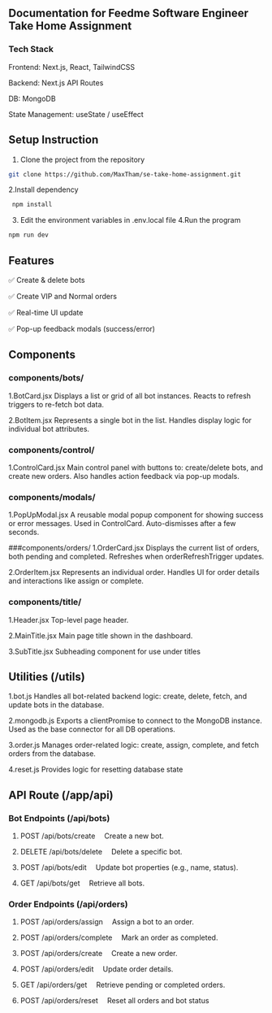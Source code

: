 ## Documentation for Feedme Software Engineer Take Home Assignment

### Tech Stack

Frontend: Next.js, React, TailwindCSS

Backend: Next.js API Routes

DB: MongoDB

State Management: useState / useEffect

## Setup Instruction

1. Clone the project from the repository

```bash
git clone https://github.com/MaxTham/se-take-home-assignment.git
```

2.Install dependency

```bash
 npm install
```

3. Edit the environment variables in .env.local file
   4.Run the program

```bash
npm run dev
```

## Features

✅ Create & delete bots

✅ Create VIP and Normal orders

✅ Real-time UI update

✅ Pop-up feedback modals (success/error)

## Components

### components/bots/

1.BotCard.jsx
Displays a list or grid of all bot instances. Reacts to refresh triggers to re-fetch bot data.

2.BotItem.jsx
Represents a single bot in the list. Handles display logic for individual bot attributes.

### components/control/

1.ControlCard.jsx
Main control panel with buttons to: create/delete bots, and create new orders. Also handles action feedback via pop-up modals.

### components/modals/

1.PopUpModal.jsx
A reusable modal popup component for showing success or error messages. Used in ControlCard. Auto-dismisses after a few seconds.

###components/orders/
1.OrderCard.jsx
Displays the current list of orders, both pending and completed. Refreshes when orderRefreshTrigger updates.

2.OrderItem.jsx
Represents an individual order. Handles UI for order details and interactions like assign or complete.

### components/title/

1.Header.jsx
Top-level page header.

2.MainTitle.jsx
Main page title shown in the dashboard.

3.SubTitle.jsx
Subheading component for use under titles

## Utilities (/utils)

1.bot.js
Handles all bot-related backend logic: create, delete, fetch, and update bots in the database.

2.mongodb.js
Exports a clientPromise to connect to the MongoDB instance. Used as the base connector for all DB operations.

3.order.js
Manages order-related logic: create, assign, complete, and fetch orders from the database.

4.reset.js
Provides logic for resetting database state

## API Route (/app/api)

### Bot Endpoints (/api/bots)
1. POST /api/bots/create
 Create a new bot.

2. DELETE /api/bots/delete
 Delete a specific bot.

3. POST /api/bots/edit
 Update bot properties (e.g., name, status).

4. GET /api/bots/get
 Retrieve all bots.

### Order Endpoints (/api/orders)
1. POST /api/orders/assign
 Assign a bot to an order.

2. POST /api/orders/complete
 Mark an order as completed.

3. POST /api/orders/create
 Create a new order.

4. POST /api/orders/edit
 Update order details.

5. GET /api/orders/get
 Retrieve pending or completed orders.

6. POST /api/orders/reset
 Reset all orders and bot status
